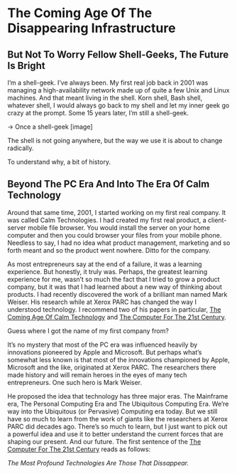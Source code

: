 # The Coming Age Of The Disappearing Infrastructure

## But Not To Worry Fellow Shell-Geeks, The Future Is Bright

I’m a shell-geek. I’ve always been. My first real job back in 2001 was managing a high-availability network made up of quite a few Unix and Linux machines. And that meant living in the shell. Korn shell, Bash shell, whatever shell, I would always go back to my shell and let my inner geek go crazy at the prompt. Some 15 years later, I’m still a shell-geek.

-> Once a shell-geek [image]

The shell is not going anywhere, but the way we use it is about to change radically.

To understand why, a bit of history.

## Beyond The PC Era And Into The Era Of Calm Technology

Around that same time, 2001, I started working on my first real company. It was called Calm Technologies. I had created my first real product, a client-server mobile file browser. You would install the server on your home computer and then you could browser your files from your mobile phone. Needless to say, I had no idea what product management, marketing and so forth meant and so the product went nowhere. Ditto for the company.

As most entrepreneurs say at the end of a failure, it was a learning experience. But honestly, it truly was. Perhaps, the greatest learning experience for me, wasn’t so much the fact that I tried to grow a product company, but it was that I had learned about a new way of thinking about products. I had recently discovered the work of a brilliant man named Mark Weiser. His research while at Xerox PARC has changed the way I understood technology. I recommend two of his papers in particular, [The Coming Age Of Calm Technology](http://www.ubiq.com/hypertext/weiser/acmfuture2endnote.htm) and [The Computer For The 21st Century](https://www.ics.uci.edu/~corps/phaseii/Weiser-Computer21stCentury-SciAm.pdf).

Guess where I got the name of my first company from?

It’s no mystery that most of the PC era was influenced heavily by innovations pioneered by Apple and Microsoft. But perhaps what’s somewhat less known is that most of the innovations championed by Apple, Microsoft and the like, originated at Xerox PARC. The researchers there made history and will remain heroes in the eyes of many tech entrepreneurs. One such hero is Mark Weiser.

He proposed the idea that technology has three major eras. The Mainframe era, The Personal Computing Era and The Ubiquitous Computing Era. We’re way into the Ubiquitous (or Pervasive) Computing era today. But we still have so much to learn from the work of giants like the researchers at Xerox PARC did decades ago. There’s so much to learn, but I just want to pick out a powerful idea and use it to better understand the current forces that are shaping our present. And our future. The first sentence of the [The Computer For The 21st Century](https://www.ics.uci.edu/~corps/phaseii/Weiser-Computer21stCentury-SciAm.pdf) reads as follows:

*The Most Profound Technologies Are Those That Dissappear.*
